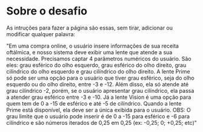 # Sobre o desafio

<p>As intruções para fazer a página são essas, sem tirar, adicionar ou modificar qualquer palavra:<p>

"Em uma compra online, o usuário insere informações de sua receita oftálmica, e nosso sistema deve exibir uma lente que atende a sua necessidade. 
Precisamos captar 4 parâmetros numéricos do usuário. 
São eles: grau esférico do olho esquerdo, grau esférico do olho direito, grau cilíndrico do olho esquerdo e grau cilíndrico do olho direito. 
A lente Prime só pode ser uma opção para o usuário que tiver grau esférico, seja do olho esquerdo ou do olho direito, entre -3 e -12. 
Além disso, ela só atende até grau cilíndrico -2, porém, se o usuário apresentar grau cilíndrico, ela passa a atender grau esférico entre -3 e -10. 
Já a lente Vision é uma opção para quem tem de 0 a -15 de esférico e até -5 de cilíndrico. 
Quando a lente Prime está disponível, ela deve ser a única exibida para o usuário. 
OBS: O grau limite que o usuário pode inserir é de 0 a -15 para esférico e -6 para cilíndrico e são números iterados de 0,25 em 0,25 (ex: -0,25; 0; +0,25; etc)"

  



